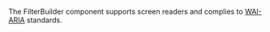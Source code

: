 The FilterBuilder component supports screen readers and complies to <a href="https://www.w3.org/WAI/standards-guidelines/aria/" target="_blank">WAI-ARIA</a> standards. 